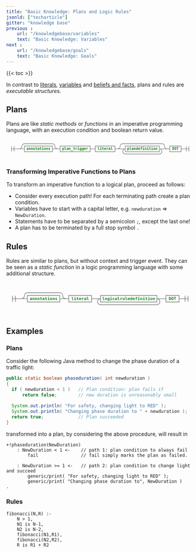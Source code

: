 ```yaml
---
title: "Basic Knowledge: Plans and Logic Rules"
jsonld: ["techarticle"]
gitter: "knowledge base"
previous :
    url: "/knowledgebase/variables"
    text: "Basic Knowledge: Variables"
next :
    url: "/knowledgebase/goals"
    text: "Basic Knowledge: Goals"
---
```


{{< toc >}}


In contrast to [literals](../literals), [variables](../variables) and [beliefs and facts](../beliefsandfacts), plans and rules are _executable structures_.

## Plans
 
Plans are like _static methods_ or _functions_ in an imperative programming language, with an execution condition and boolean return value.

<style>
svg.railroad-diagram path {
    stroke-width: 2;
    stroke: grey;
    fill: rgba(0,0,0,0);
}
svg.railroad-diagram text {
    font: bold 14px monospace;
    text-anchor: middle;
}
svg.railroad-diagram rect {
    stroke-width: 3;
    stroke: black;
}

svg.railroad-diagram .non-terminal {
    fill: #14811a;
}
code.remark-inline-code {
    color: #8C1C00;
}
</style>
<svg class="railroad-diagram" height="112" viewBox="0 0 726 80" id="svg_5fc25157650d0cb24f02216d904584df"><path d="M20 30v20m10-20v20M20 40h20.5m-.5 0h10m0 0a10 10 0 0 0 10-10 10 10 0 0 1 10-10m0 0h108m0 0a10 10 0 0 1 10 10 10 10 0 0 0 10 10M50 40h20" transform="translate(.5 .5)"/><g class="non-terminal" transform="translate(.5 .5)"><path d="M70 29h108v22H70z"/><a xmlns:xlink="http://www.w3.org/1999/xlink" xlink:href="https://lightjason.github.io/AgentSpeak/rrd-output/html/org/lightjason/agentspeak/grammar/Agent.g4/index.htm#4ab6864fc58ecd8b598ee10dfe2ac311"><text x="124" y="44">annotations</text></a></g><path d="M178 40h20m0 0h10" transform="translate(.5 .5)"/><g class="non-terminal" transform="translate(.5 .5)"><path d="M208 29h116v22H208z"/><a xmlns:xlink="http://www.w3.org/1999/xlink" xlink:href="https://lightjason.github.io/AgentSpeak/rrd-output/html/org/lightjason/agentspeak/grammar/Agent.g4/index.htm#4f0fa1b5875427a602b3f913163be2ca"><text x="266" y="44">plan_trigger</text></a></g><path d="M324 40h10m0 0h10" transform="translate(.5 .5)"/><g class="non-terminal" transform="translate(.5 .5)"><path d="M344 29h76v22h-76z"/><a xmlns:xlink="http://www.w3.org/1999/xlink" xlink:href="https://lightjason.github.io/AgentSpeak/rrd-output/html/org/lightjason/agentspeak/grammar/Agent.g4/index.htm#f0d674f1e0ed4292267f149c5983db02"><text x="382" y="44">literal</text></a></g><path d="M420 40h10m0 0a10 10 0 0 0 10-10 10 10 0 0 1 10-10m0 0h152m0 0a10 10 0 0 1 10 10 10 10 0 0 0 10 10m-192 0h20m0 0h10" transform="translate(.5 .5)"/><g class="non-terminal" transform="translate(.5 .5)"><path d="M460 29h132v22H460z"/><a xmlns:xlink="http://www.w3.org/1999/xlink" xlink:href="https://lightjason.github.io/AgentSpeak/rrd-output/html/org/lightjason/agentspeak/grammar/Agent.g4/index.htm#d60b4a42e52668da3017e5717ef3f60"><text x="526" y="44">plandefinition</text></a></g><path d="M592 40h10m-142 0a10 10 0 0 0-10 10 10 10 0 0 0 10 10m0 0h132m0 0a10 10 0 0 0 10-10 10 10 0 0 0-10-10m10 0h20m0 0h10" transform="translate(.5 .5)"/><g class="non-terminal" transform="translate(.5 .5)"><path d="M632 29h44v22h-44z"/><a xmlns:xlink="http://www.w3.org/1999/xlink" xlink:href="https://lightjason.github.io/AgentSpeak/rrd-output/html/org/lightjason/agentspeak/grammar/Agent.g4/index.htm#40679521b5da0954b705341a2859f782"><text x="654" y="44">DOT</text></a></g><path d="M676 40h10m0 0h20m-10-10v20m10-20v20" transform="translate(.5 .5)"/></svg>

### Transforming Imperative Functions to Plans

To transform an imperative function to a logical plan, proceed as follows:

* Consider every execution path! For each terminating path create a plan condition.
* Variables have to start with a capital letter, e.g. `newduration` $\Rightarrow$ `NewDuration`.
* Statements have to be separated by a semicolon `;`, except the last one!
* A plan has to be terminated by a full stop symbol `.`

## Rules

Rules are similar to plans, but without context and trigger event.
They can be seen as a _static function_ in a logic programming language with some additional structure.

<svg class="railroad-diagram" width="626" height="112" viewBox="0 0 626 80" id="svg_d0404623ab035c7e30f997d91d173a52"><path d="M20 30v20m10-20v20M20 40h20.5m-.5 0h10m0 0a10 10 0 0 0 10-10 10 10 0 0 1 10-10m0 0h108m0 0a10 10 0 0 1 10 10 10 10 0 0 0 10 10M50 40h20" transform="translate(.5 .5)"/><g class="non-terminal" transform="translate(.5 .5)"><path d="M70 29h108v22H70z"/><a xmlns:xlink="http://www.w3.org/1999/xlink" xlink:href="https://lightjason.github.io/AgentSpeak/rrd-output/html/org/lightjason/agentspeak/grammar/Agent.g4/index.htm#4ab6864fc58ecd8b598ee10dfe2ac311"><text x="124" y="44">annotations</text></a></g><path d="M178 40h20m0 0h10" transform="translate(.5 .5)"/><g class="non-terminal" transform="translate(.5 .5)"><path d="M208 29h76v22h-76z"/><a xmlns:xlink="http://www.w3.org/1999/xlink" xlink:href="https://lightjason.github.io/AgentSpeak/rrd-output/html/org/lightjason/agentspeak/grammar/Agent.g4/index.htm#f0d674f1e0ed4292267f149c5983db02"><text x="246" y="44">literal</text></a></g><path d="M284 40h10m0 0h10m0 0h10" transform="translate(.5 .5)"/><g class="non-terminal" transform="translate(.5 .5)"><path d="M314 29h188v22H314z"/><a xmlns:xlink="http://www.w3.org/1999/xlink" xlink:href="https://lightjason.github.io/AgentSpeak/rrd-output/html/org/lightjason/agentspeak/grammar/Agent.g4/index.htm#d42b51522492f1bfb748a7056a67ec99"><text x="408" y="44">logicalruledefinition</text></a></g><path d="M502 40h10m-198 0a10 10 0 0 0-10 10 10 10 0 0 0 10 10m0 0h188m0 0a10 10 0 0 0 10-10 10 10 0 0 0-10-10m10 0h10m0 0h10" transform="translate(.5 .5)"/><g class="non-terminal" transform="translate(.5 .5)"><path d="M532 29h44v22h-44z"/><a xmlns:xlink="http://www.w3.org/1999/xlink" xlink:href="https://lightjason.github.io/AgentSpeak/rrd-output/html/org/lightjason/agentspeak/grammar/Agent.g4/index.htm#40679521b5da0954b705341a2859f782"><text x="554" y="44">DOT</text></a></g><path d="M576 40h10m0 0h20m-10-10v20m10-20v20" transform="translate(.5 .5)"/></svg>

## Examples

### Plans

Consider the following Java method to change the phase duration of a traffic light:

```java
public static boolean phaseduration( int newduration )
{
  if ( newduration < 1 )   // Plan condition: plan fails if
      return false;        // new duration is unreasonably small
    
  System.out.println( "For safety, changing light to RED" );
  System.out.println( "Changing phase duration to " + newduration );
  return true;             // Plan succeeded
}
```

transformed into a plan, by considering the above procedure, will result in

```agentspeak
+!phaseduration(NewDuration)
    : NewDuration < 1 <-    // path 1: plan condition to always fail
        fail                // fail simply marks the plan as failed.

    : NewDuration >= 1 <-   // path 2: plan condition to change light and succeed
        generic/print( "For safety, changing light to RED" );
        generic/print( "Changing phase duration to", NewDuration )
.
```

### Rules

```agentspeak
fibonacci(N,R) :-
    N > 1,
    N1 is N-1,
    N2 is N-2,
    fibonacci(N1,R1),
    fibonacci(N2,R2),
    R is R1 + R2
```
